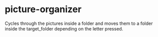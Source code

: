 # picture-organizer
Cycles through the pictures inside a folder and moves them to a folder inside the target_folder depending on the letter pressed.
